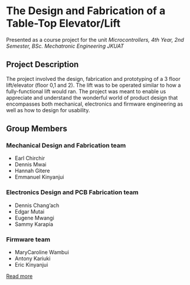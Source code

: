 # **The Design and Fabrication of a Table-Top Elevator/Lift**


Presented as a course project for the unit _Microcontrollers, 4th Year, 2nd Semester, BSc. Mechatronic Engineering JKUAT_

## **Project Description**

The project involved the design, fabrication and prototyping of a 3 floor lift/elevator (floor 0,1 and 2). The lift was to be operated similar to how a fully-functional lift would ran. The project was meant to enable us appreciate and understand the wonderful world of product design that encompasses both mechanical, electronics and firmware engineering as well as how to design for usability.


## **Group Members**

### Mechanical Design and Fabrication team

* Earl Chirchir
* Dennis Mwai
* Hannah Gitere
* Emmanuel Kinyanjui

### Electronics Design and PCB Fabrication team

* Dennis Chang’ach
* Edgar Mutai
* Eugene Mwangi
* Sammy Karapia

### Firmware team

* MaryCaroline Wambui
* Antony Kariuki
* Eric Kinyanjui

[Read more](http://emmanuelkinyanjui.com/2019/05/05/the-design-and-prototyping-of-a-table-top-elevator/)
